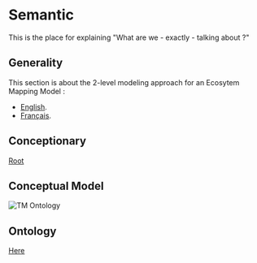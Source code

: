 Semantic
==
This is the place for explaining "What are we  - exactly - talking about ?"

Generality
-
This section is about the 2-level modeling approach for an Ecosytem Mapping Model :
* <a href="https://github.com/iPlumb3r/EcosystemMappingModel/blob/master/1_Semantic/ReasonWhyA2-LevelModel_EN.md">English</a>.
* <a href="https://github.com/iPlumb3r/EcosystemMappingModel/blob/master/1_Semantic/ReasonWhyA2-LevelModel_FR.md">Français</a>.

Conceptionary
- 
<a href="https://github.com/iPlumb3r/EcosystemMappingModel/tree/master/1_Semantic/Conceptionary">Root</a>


Conceptual Model
- 
![TM Ontology](https://github.com/iPlumb3r/EcosystemMappingModel/blob/master/images/ConceptualModel%40E2M_2020-03-04.png)

Ontology
- 
<a href="https://github.com/iPlumb3r/EcosystemMappingModel/tree/master/6_Ontologies">Here</a>
